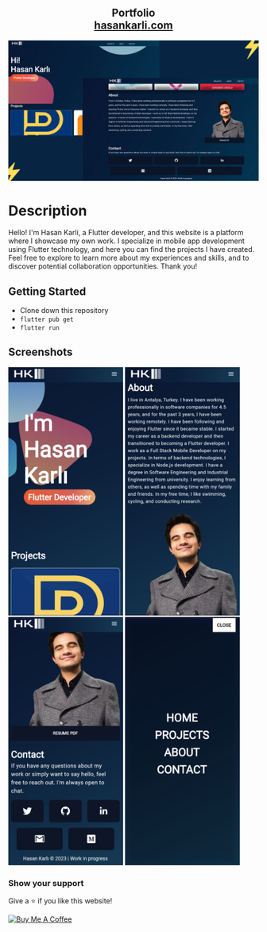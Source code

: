 <h2 align="center">
  Portfolio<br/>
  <a href="https://hasankarli.com/" target="_blank">hasankarli.com</a>
</h2>

![preview img](/portfolio-ss.png)


# Description

Hello! I'm Hasan Karli, a Flutter developer, and this website is a platform where I showcase my own work. I specialize in mobile app development using Flutter technology, and here you can find the projects I have created. Feel free to explore to learn more about my experiences and skills, and to discover potential collaboration opportunities. Thank you!

## Getting Started

- Clone down this repository
- ```flutter pub get```
- ```flutter run```


## Screenshots

<img src="mobile1.png" height=500> <img src="mobile2.png" height=500> <img src="mobile3.png" height=500> <img src="mobile4.png" height=500>


### Show your support

Give a ⭐ if you like this website!

<a href="https://www.buymeacoffee.com/karlihasan" target="_blank"><img src="https://cdn.buymeacoffee.com/buttons/v2/default-violet.png" alt="Buy Me A Coffee" height= "60px" width= "217px" ></a>
